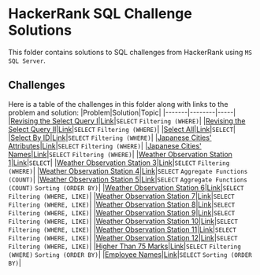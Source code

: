 # HackerRank SQL Challenge Solutions

This folder contains solutions to SQL challenges from HackerRank using `MS SQL Server`.

## Challenges

Here is a table of the challenges in this folder along with links to the problem and solution:
|Problem|Solution|Topic|
|-------|--------|-----|
|[Revising the Select Query I](https://www.hackerrank.com/challenges/revising-the-select-query?isFullScreen=true)|[Link](./solutions/revising_the_select_query_1.sql)|`SELECT` `Filtering (WHERE)`|
|[Revising the Select Query II](https://www.hackerrank.com/challenges/revising-the-select-query-2?isFullScreen=true)|[Link](./solutions/revising_the_select_query_2.sql)|`SELECT` `Filtering (WHERE)`|
|[Select All](https://www.hackerrank.com/challenges/select-all-sql?isFullScreen=true)|[Link](./solutions/select_all.sql)|`SELECT`|
|[Select By ID](https://www.hackerrank.com/challenges/select-by-id?isFullScreen=true)|[Link](./solutions/select_by_id.sql)|`SELECT` `Filtering (WHERE)`|
|[Japanese Cities' Attributes](https://www.hackerrank.com/challenges/japanese-cities-attributes?isFullScreen=true)|[Link](./solutions/japanese_cities_attributes.sql)|`SELECT` `Filtering (WHERE)`|
|[Japanese Cities' Names](https://www.hackerrank.com/challenges/japanese-cities-name/problem?isFullScreen=true)|[Link](./solutions/japanese_cities_names.sql)|`SELECT` `Filtering (WHERE)`|
|[Weather Observation Station 1](https://www.hackerrank.com/challenges/weather-observation-station-1/problem?isFullScreen=true)|[Link](./solutions/weather_observation_station_1.sql)|`SELECT`|
|[Weather Observation Station 3](https://www.hackerrank.com/challenges/weather-observation-station-3/problem?isFullScreen=true)|[Link](./solutions/weather_observation_station_3.sql)|`SELECT` `Filtering (WHERE)`|
|[Weather Observation Station 4](https://www.hackerrank.com/challenges/weather-observation-station-4/problem?isFullScreen=true)|[Link](./solutions/weather_observation_station_4.sql)|`SELECT` `Aggregate Functions (COUNT)`|
|[Weather Observation Station 5](https://www.hackerrank.com/challenges/weather-observation-station-5/problem?isFullScreen=true)|[Link](./solutions/weather_observation_station_5.sql)|`SELECT` `Aggregate Functions (COUNT)` `Sorting (ORDER BY)`|
|[Weather Observation Station 6](https://www.hackerrank.com/challenges/weather-observation-station-6/problem?isFullScreen=true)|[Link](./solutions/weather_observation_station_6.sql)|`SELECT` `Filtering (WHERE, LIKE)`|
|[Weather Observation Station 7](https://www.hackerrank.com/challenges/weather-observation-station-7/problem?isFullScreen=true)|[Link](./solutions/weather_observation_station_7.sql)|`SELECT` `Filtering (WHERE, LIKE)`|
|[Weather Observation Station 8](https://www.hackerrank.com/challenges/weather-observation-station-8/problem?isFullScreen=true)|[Link](./solutions/weather_observation_station_8.sql)|`SELECT` `Filtering (WHERE, LIKE)`|
|[Weather Observation Station 9](https://www.hackerrank.com/challenges/weather-observation-station-9/problem?isFullScreen=true)|[Link](./solutions/weather_observation_station_9.sql)|`SELECT` `Filtering (WHERE, LIKE)`|
|[Weather Observation Station 10](https://www.hackerrank.com/challenges/weather-observation-station-10/problem?isFullScreen=true)|[Link](./solutions/weather_observation_station_10.sql)|`SELECT` `Filtering (WHERE, LIKE)`|
|[Weather Observation Station 11](https://www.hackerrank.com/challenges/weather-observation-station-11/problem?isFullScreen=true)|[Link](./solutions/weather_observation_station_11.sql)|`SELECT` `Filtering (WHERE, LIKE)`|
|[Weather Observation Station 12](https://www.hackerrank.com/challenges/weather-observation-station-12/problem?isFullScreen=true)|[Link](./solutions/weather_observation_station_12.sql)|`SELECT` `Filtering (WHERE, LIKE)`|
|[Higher Than 75 Marks](https://www.hackerrank.com/challenges/more-than-75-marks/problem?isFullScreen=true)|[Link](./solutions/higher_than_75_marks.sql)|`SELECT` `Filtering (WHERE)` `Sorting (ORDER BY)`|
|[Employee Names](https://www.hackerrank.com/challenges/name-of-employees/problem?isFullScreen=true)|[Link](./solutions/employee_names.sql)|`SELECT` `Sorting (ORDER BY)`|
